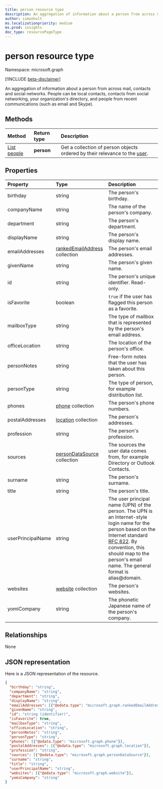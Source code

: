 ```yaml
---
title: person resource type
description: An aggregation of information about a person from across mail, contacts and social networks. People can be local contacts, contacts from social networking, your organization's directory, and people from recent communications (such as email and Skype).
author: simonhult
ms.localizationpriority: medium
ms.prod: insights
doc_type: resourcePageType
---
```


# person resource type

Namespace: microsoft.graph

[!INCLUDE [beta-disclaimer](../../includes/beta-disclaimer.md)]

An aggregation of information about a person from across mail, contacts and social networks. People can be local contacts, contacts from social networking, your organization's directory, and people from recent communications (such as email and Skype).

## Methods

| Method                                    | Return type | Description                                                                                        |
| :---------------------------------------- | :---------- | :------------------------------------------------------------------------------------------------- |
| [List people](../api/user-list-people.md) | **person**  | Get a collection of person objects ordered by their relevance to the [user](../resources/user.md). |

## Properties

| Property          | Type                                                   | Description                                                                                                                                                                                                                                                                        |
| :---------------- | :----------------------------------------------------- | :--------------------------------------------------------------------------------------------------------------------------------------------------------------------------------------------------------------------------------------------------------------------------------- |
| birthday          | string                                                 | The person's birthday.                                                                                                                                                                                                                                                             |
| companyName       | string                                                 | The name of the person's company.                                                                                                                                                                                                                                                  |
| department        | string                                                 | The person's department.                                                                                                                                                                                                                                                           |
| displayName       | string                                                 | The person's display name.                                                                                                                                                                                                                                                         |
| emailAddresses    | [rankedEmailAddress](rankedemailaddress.md) collection | The person's email addresses.                                                                                                                                                                                                                                                      |
| givenName         | string                                                 | The person's given name.                                                                                                                                                                                                                                                           |
| id                | string                                                 | The person's unique identifier. Read-only.                                                                                                                                                                                                                                         |
| isFavorite        | boolean                                                | `true` if the user has flagged this person as a favorite.                                                                                                                                                                                                                          |
| mailboxType       | string                                                 | The type of mailbox that is represented by the person's email address.                                                                                                                                                                                                             |
| officeLocation    | string                                                 | The location of the person's office.                                                                                                                                                                                                                                               |
| personNotes       | string                                                 | Free-form notes that the user has taken about this person.                                                                                                                                                                                                                         |
| personType        | string                                                 | The type of person, for example distribution list.                                                                                                                                                                                                                                 |
| phones            | [phone](phone.md) collection                           | The person's phone numbers.                                                                                                                                                                                                                                                        |
| postalAddresses   | [location](location.md) collection                     | The person's addresses.                                                                                                                                                                                                                                                            |
| profession        | string                                                 | The person's profession.                                                                                                                                                                                                                                                           |
| sources           | [personDataSource](persondatasource.md) collection     | The sources the user data comes from, for example Directory or Outlook Contacts.                                                                                                                                                                                                   |
| surname           | string                                                 | The person's surname.                                                                                                                                                                                                                                                              |
| title             | string                                                 | The person's title.                                                                                                                                                                                                                                                                |
| userPrincipalName | string                                                 | The user principal name (UPN) of the person. The UPN is an Internet-style login name for the person based on the Internet standard [RFC 822](https://www.ietf.org/rfc/rfc0822.txt). By convention, this should map to the person's email name. The general format is alias@domain. |
| websites          | [website](website.md) collection                       | The person's websites.                                                                                                                                                                                                                                                             |
| yomiCompany       | string                                                 | The phonetic Japanese name of the person's company.                                                                                                                                                                                                                                |

## Relationships

None

## JSON representation

Here is a JSON representation of the resource.

<!-- {
  "blockType": "resource",
  "optionalProperties": [

  ],
  "@odata.type": "microsoft.graph.person"
}-->

```json
{
  "birthday": "string",
  "companyName": "string",
  "department": "string",
  "displayName": "string",
  "emailAddresses": [{"@odata.type": "microsoft.graph.rankedEmailAddress"}],
  "givenName": "string",
  "id": "string (identifier)",
  "isFavorite": true,
  "mailboxType": "string",
  "officeLocation": "string",
  "personNotes": "string",
  "personType": "string",
  "phones": [{"@odata.type": "microsoft.graph.phone"}],
  "postalAddresses": [{"@odata.type": "microsoft.graph.location"}],
  "profession": "string",
  "sources": [{"@odata.type": "microsoft.graph.personDataSource"}],
  "surname": "string",
  "title": "string",
  "userPrincipalName": "string",
  "websites": [{"@odata.type": "microsoft.graph.website"}],
  "yomiCompany": "string"
}

```

<!-- uuid: 8fcb5dbc-d5aa-4681-8e31-b001d5168d79
2015-10-25 14:57:30 UTC -->

<!--
{
  "type": "#page.annotation",
  "description": "person resource",
  "keywords": "",
  "section": "documentation",
  "tocPath": "",
  "suppressions": []
}
-->
